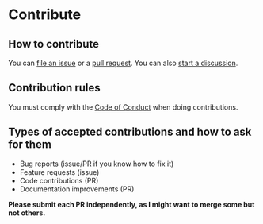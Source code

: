 # Contribute

## How to contribute

You can [file an issue](https://github.com/santi100a/queue-lib/issues)
or a [pull request](https://github.com/santi100a/queue-lib/pulls).
You can also [start a discussion](https://github.com/santi100a/queue-lib/discussions).

## Contribution rules

You must comply with the [Code of Conduct](CODE_OF_CONDUCT.md) when doing contributions.

## Types of accepted contributions and how to ask for them

- Bug reports (issue/PR if you know how to fix it)
- Feature requests (issue)
- Code contributions (PR)
- Documentation improvements (PR)

**Please submit each PR independently, as I might want to merge some but not others.**
